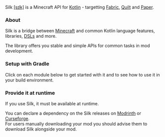 Silk [[sɪlk]](https://www.oxfordlearnersdictionaries.com/media/english/us_pron_ogg/s/sil/silk_/silk__us_1.ogg)
is a Minecraft API for [Kotlin](https://kotlinlang.org/) - targetting [Fabric](https://fabricmc.net/), [Quilt](https://quiltmc.org/) and
[Paper](https://papermc.io/). <br>

### About

Silk is a bridge between [Minecraft](https://www.minecraft.net/) and common Kotlin language
features, libraries, [DSLs](https://en.wikipedia.org/wiki/Domain-specific_language) and more.

The library offers you stable and simple APIs for common tasks in mod development.

### Setup with Gradle

Click on each module below to get started with it and to see how to use it in your build environment.

### Provide it at runtime

If you use Silk, it must be available at runtime.

You can declare a dependency on the Silk releases on [Modrinth](https://modrinth.com/mod/silk/versions)
or [Curseforge](https://www.curseforge.com/minecraft/mc-mods/silk-kt/files). <br> For users manually downloading your mod
you should advise them to download Silk alongside your mod.

